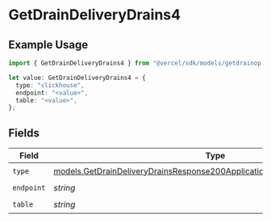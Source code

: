 # GetDrainDeliveryDrains4

## Example Usage

```typescript
import { GetDrainDeliveryDrains4 } from "@vercel/sdk/models/getdrainop.js";

let value: GetDrainDeliveryDrains4 = {
  type: "clickhouse",
  endpoint: "<value>",
  table: "<value>",
};
```

## Fields

| Field                                                                                                                                                        | Type                                                                                                                                                         | Required                                                                                                                                                     | Description                                                                                                                                                  |
| ------------------------------------------------------------------------------------------------------------------------------------------------------------ | ------------------------------------------------------------------------------------------------------------------------------------------------------------ | ------------------------------------------------------------------------------------------------------------------------------------------------------------ | ------------------------------------------------------------------------------------------------------------------------------------------------------------ |
| `type`                                                                                                                                                       | [models.GetDrainDeliveryDrainsResponse200ApplicationJSONResponseBody24Type](../models/getdraindeliverydrainsresponse200applicationjsonresponsebody24type.md) | :heavy_check_mark:                                                                                                                                           | N/A                                                                                                                                                          |
| `endpoint`                                                                                                                                                   | *string*                                                                                                                                                     | :heavy_check_mark:                                                                                                                                           | N/A                                                                                                                                                          |
| `table`                                                                                                                                                      | *string*                                                                                                                                                     | :heavy_check_mark:                                                                                                                                           | N/A                                                                                                                                                          |